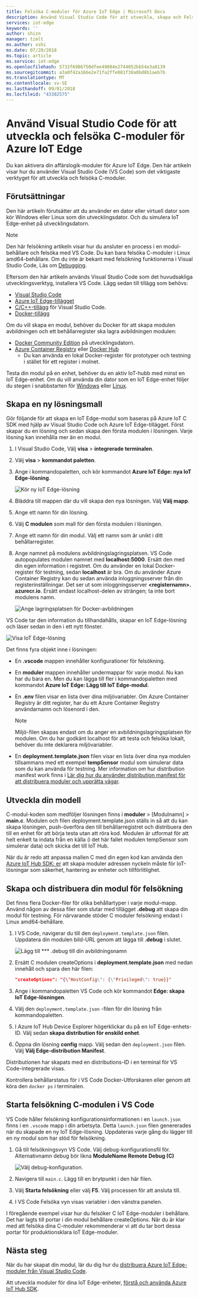 ```yaml
---
title: Felsöka C-moduler för Azure IoT Edge | Microsoft Docs
description: Använd Visual Studio Code för att utveckla, skapa och Felsök en C-modul för Azure IoT Edge
services: iot-edge
keywords: ''
author: shizn
manager: timlt
ms.author: xshi
ms.date: 07/20/2018
ms.topic: article
ms.service: iot-edge
ms.openlocfilehash: 5732f6986750dfee49084e2744052bb54e3a8139
ms.sourcegitcommit: a3a0f42a166e2e71fa2ffe081f38a8bd8b1aeb7b
ms.translationtype: MT
ms.contentlocale: sv-SE
ms.lasthandoff: 09/01/2018
ms.locfileid: "43382575"
---
```

# <a name="use-visual-studio-code-to-develop-and-debug-c-modules-for-azure-iot-edge"></a>Använd Visual Studio Code för att utveckla och felsöka C-moduler för Azure IoT Edge

Du kan aktivera din affärslogik-moduler för Azure IoT Edge. Den här artikeln visar hur du använder Visual Studio Code (VS Code) som det viktigaste verktyget för att utveckla och felsöka C-moduler.

## <a name="prerequisites"></a>Förutsättningar
Den här artikeln förutsätter att du använder en dator eller virtuell dator som kör Windows eller Linux som din utvecklingsdator. Och du simulera IoT Edge-enhet på utvecklingsdatorn.

> [!NOTE]
> Den här felsökning artikeln visar hur du ansluter en process i en modul-behållare och felsöka med VS Code. Du kan bara felsöka C-moduler i Linux amd64-behållare. Om du inte är bekant med felsökning funktionerna i Visual Studio Code, Läs om [Debugging](https://code.visualstudio.com/Docs/editor/debugging). 

Eftersom den här artikeln används Visual Studio Code som det huvudsakliga utvecklingsverktyg, installera VS Code. Lägg sedan till tillägg som behövs:
* [Visual Studio Code](https://code.visualstudio.com/) 
* [Azure IoT Edge-tillägget](https://marketplace.visualstudio.com/items?itemName=vsciot-vscode.azure-iot-edge) 
* [C/C++-tillägg](https://marketplace.visualstudio.com/items?itemName=ms-vscode.cpptools) för Visual Studio Code.
* [Docker-tillägg](https://marketplace.visualstudio.com/items?itemName=PeterJausovec.vscode-docker)

Om du vill skapa en modul, behöver du Docker för att skapa modulen avbildningen och ett behållarregister ska lagra avbildningen modulen:
* [Docker Community Edition](https://docs.docker.com/install/) på utvecklingsdatorn. 
* [Azure Container Registry](https://docs.microsoft.com/azure/container-registry/) eller [Docker Hub](https://docs.docker.com/docker-hub/repos/#viewing-repository-tags)
   * Du kan använda en lokal Docker-register för prototyper och testning i stället för ett register i molnet. 

Testa din modul på en enhet, behöver du en aktiv IoT-hubb med minst en IoT Edge-enhet. Om du vill använda din dator som en IoT Edge-enhet följer du stegen i snabbstarten för [Windows](quickstart.md) eller [Linux](quickstart-linux.md). 

## <a name="create-a-new-solution-template"></a>Skapa en ny lösningsmall

Gör följande för att skapa en IoT Edge-modul som baseras på Azure IoT C SDK med hjälp av Visual Studio Code och Azure IoT Edge-tillägget. Först skapar du en lösning och sedan skapa den första modulen i lösningen. Varje lösning kan innehålla mer än en modul. 

1. I Visual Studio Code, Välj **visa** > **integrerade terminalen**.

2. Välj **visa** > **kommandot paletten**. 

3. Ange i kommandopaletten, och kör kommandot **Azure IoT Edge: nya IoT Edge-lösning**.

   ![Kör ny IoT Edge-lösning](./media/how-to-develop-csharp-module/new-solution.png)

4. Bläddra till mappen där du vill skapa den nya lösningen. Välj **Välj mapp**. 

5. Ange ett namn för din lösning. 

6. Välj **C modulen** som mall för den första modulen i lösningen.

7. Ange ett namn för din modul. Välj ett namn som är unikt i ditt behållarregister. 

8. Ange namnet på modulens avbildningslagringsplatsen. VS Code autopopulates modulen namnet med **localhost:5000**. Ersätt den med din egen information i registret. Om du använder en lokal Docker-register för testning, sedan **localhost** är bra. Om du använder Azure Container Registry kan du sedan använda inloggningsserver från din registerinställningar. Det ser ut som inloggningsserver  **\<registernamn\>. azurecr.io**. Ersätt endast localhost-delen av strängen; ta inte bort modulens namn. 

   ![Ange lagringsplatsen för Docker-avbildningen](./media/how-to-develop-c-module/repository.png)

VS Code tar den information du tillhandahålls, skapar en IoT Edge-lösning och läser sedan in den i ett nytt fönster.

   ![Visa IoT Edge-lösning](./media/how-to-develop-c-module/view-solution.png)

Det finns fyra objekt inne i lösningen: 
* En **.vscode** mappen innehåller konfigurationer för felsökning.
* En **moduler** mappen innehåller undermappar för varje modul. Nu kan har du bara en. Men du kan lägga till fler i kommandopaletten med kommandot **Azure IoT Edge: Lägg till IoT Edge-modul**. 
* En **.env** filen visar en lista över dina miljövariabler. Om Azure Container Registry är ditt register, har du ett Azure Container Registry användarnamn och lösenord i den. 

   > [!NOTE]
   > Miljö-filen skapas endast om du anger en avbildningslagringsplatsen för modulen. Om du har godkänt localhost för att testa och felsöka lokalt, behöver du inte deklarera miljövariabler. 

* En **deployment.template.json** filen visar en lista över dina nya modulen tillsammans med ett exempel **tempSensor** modul som simulerar data som du kan använda för testning. Mer information om hur distribution manifest work finns i [Lär dig hur du använder distribution manifest för att distribuera moduler och upprätta vägar](module-composition.md). 

## <a name="develop-your-module"></a>Utveckla din modell

C-modul-koden som medföljer lösningen finns i **moduler** > [Modulnamn] > **main.c**. Modulen och filen deployment.template.json ställs in så att du kan skapa lösningen, push-överföra den till behållarregistret och distribuera den till en enhet för att börja testa utan att röra kod. Modulen är utformat för att helt enkelt ta indata från en källa (i det här fallet modulen tempSensor som simulerar data) och skicka det till IoT Hub. 

När du är redo att anpassa mallen C med din egen kod kan använda den [Azure IoT Hub SDK: er](../iot-hub/iot-hub-devguide-sdks.md) att skapa moduler adressen nyckeln måste för IoT-lösningar som säkerhet, hantering av enheter och tillförlitlighet. 

## <a name="build-and-deploy-your-module-for-debugging"></a>Skapa och distribuera din modul för felsökning

Det finns flera Docker-filer för olika behållartyper i varje modul-mapp. Använd någon av dessa filer som slutar med tillägget **.debug** att skapa din modul för testning. För närvarande stöder C moduler felsökning endast i Linux amd64-behållare.

1. I VS Code, navigerar du till den `deployment.template.json` filen. Uppdatera din modulen bild-URL genom att lägga till **.debug** i slutet.

    ![Lägg till *** .debug till din avbildningsnamn](./media/how-to-develop-c-module/image-debug.png)

2. Ersätt C modulen createOptions i **deployment.template.json** med nedan innehåll och spara den här filen: 
    
    ```json
    "createOptions": "{\"HostConfig\": {\"Privileged\": true}}"
    ```

2. Ange i kommandopaletten VS Code och kör kommandot **Edge: skapa IoT Edge-lösningen**.
3. Välj den `deployment.template.json` -filen för din lösning från kommandopaletten. 
4. I Azure IoT Hub Device Explorer högerklickar du på en IoT Edge-enhets-ID. Välj sedan **skapa distribution för enskild enhet**. 
5. Öppna din lösning **config** mapp. Välj sedan den `deployment.json` filen. Välj **Välj Edge-distribution Manifest**. 

Distributionen har skapats med en distributions-ID i en terminal för VS Code-integrerade visas.

Kontrollera behållarstatus för i VS Code Docker-Utforskaren eller genom att köra den `docker ps` i terminalen.

## <a name="start-debugging-c-module-in-vs-code"></a>Starta felsökning C-modulen i VS Code
VS Code håller felsökning konfigurationsinformationen i en `launch.json` finns i en `.vscode` mapp i din arbetsyta. Detta `launch.json` filen genererades när du skapade en ny IoT Edge-lösning. Uppdateras varje gång du lägger till en ny modul som har stöd för felsökning. 

1. Gå till felsökningsvyn VS Code. Välj debug-konfigurationsfil för. Alternativnamn debug bör likna **ModuleName Remote Debug (C)**

   ![Välj debug-konfiguration](./media/how-to-develop-c-module/debug-config.png).

2. Navigera till `main.c`. Lägg till en brytpunkt i den här filen.

3. Välj **Starta felsökning** eller välj **F5**. Välj processen för att ansluta till.

4. I VS Code Felsöka vyn visas variabler i den vänstra panelen. 

I föregående exempel visar hur du felsöker C IoT Edge-moduler i behållare. Det har lagts till portar i din modul behållare createOptions. När du är klar med att felsöka dina C-moduler rekommenderar vi att du tar bort dessa portar för produktionsklara IoT Edge-moduler.

## <a name="next-steps"></a>Nästa steg

När du har skapat din modul, lär du dig hur du [distribuera Azure IoT Edge-moduler från Visual Studio Code](how-to-deploy-modules-vscode.md).

Att utveckla moduler för dina IoT Edge-enheter, [förstå och använda Azure IoT Hub SDK](../iot-hub/iot-hub-devguide-sdks.md).
